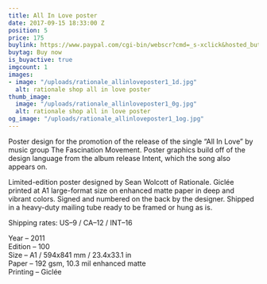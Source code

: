```yaml
---
title: All In Love poster
date: 2017-09-15 18:33:00 Z
position: 5
price: 175
buylink: https://www.paypal.com/cgi-bin/webscr?cmd=_s-xclick&hosted_button_id=H64FABCG2YSSY
buytag: Buy now
is_buyactive: true
imgcount: 1
images:
- image: "/uploads/rationale_allinloveposter1_1d.jpg"
  alt: rationale shop all in love poster
thumb_image:
  image: "/uploads/rationale_allinloveposter1_0g.jpg"
  alt: rationale shop all in love poster
og_image: "/uploads/rationale_allinloveposter1_1og.jpg"
---
```


Poster design for the promotion of the release of the single “All In Love” by music group The Fascination Movement. Poster graphics build off of the design language from the album release Intent, which the song also appears on.

Limited-edition poster designed by Sean Wolcott of Rationale. Giclée printed at A1 large-format size on enhanced matte paper in deep and vibrant colors. Signed and numbered on the back by the designer. Shipped in a heavy-duty mailing tube ready to be framed or hung as is.

Shipping rates: US–9 / CA–12 / INT–16

Year – 2011 <br>
Edition – 100 <br>
Size – A1 / 594x841 mm / 23.4x33.1 in <br> 
Paper – 192 gsm, 10.3 mil enhanced matte <br> 
Printing – Giclée
